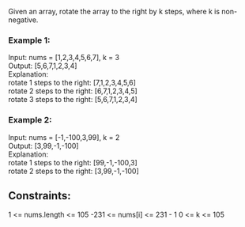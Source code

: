 Given an array, rotate the array to the right by k steps, where k is non-negative.  

 

### Example 1:       

Input: nums = [1,2,3,4,5,6,7], k = 3  
Output: [5,6,7,1,2,3,4]  
Explanation:  
rotate 1 steps to the right: [7,1,2,3,4,5,6]  
rotate 2 steps to the right: [6,7,1,2,3,4,5]  
rotate 3 steps to the right: [5,6,7,1,2,3,4]  
### Example 2:  

Input: nums = [-1,-100,3,99], k = 2  
Output: [3,99,-1,-100]  
Explanation:    
rotate 1 steps to the right: [99,-1,-100,3]  
rotate 2 steps to the right: [3,99,-1,-100]  
 

## Constraints:

1 <= nums.length <= 105
-231 <= nums[i] <= 231 - 1
0 <= k <= 105
